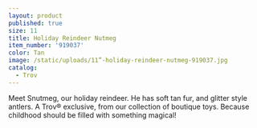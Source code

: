 ```yaml
---
layout: product
published: true
size: 11
title: Holiday Reindeer Nutmeg
item_number: '919037'
color: Tan
image: /static/uploads/11”-holiday-reindeer-nutmeg-919037.jpg
catalog:
  - Trov
---
```

Meet Snutmeg, our holiday reindeer. He has soft tan fur, and glitter style antlers.  A Trov® exclusive, from our collection of boutique toys. Because childhood should be filled with something magical!
